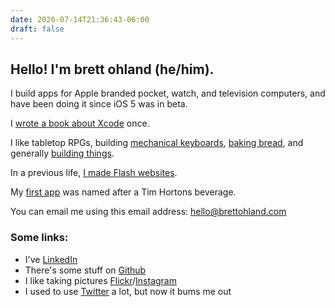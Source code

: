 ```yaml
---
date: 2020-07-14T21:36:43-06:00
draft: false
---
```


## Hello! I'm brett ohland (he/him).

I build apps for Apple branded pocket, watch, and television computers, and have been doing it since iOS 5 was in beta.

I [wrote a book about Xcode](https://duckduckgo.com/?q=brett+ohland+Xcode+7+essentials) once.

I like tabletop RPGs, building [mechanical keyboards](/tags/keyboards/), [baking bread](https://kensartisan.com/flour-water-salt-yeast/), and generally [building things](/tags/diy/).

In a previous life, [I made Flash websites](https://web.archive.org/web/20031227141335/http://members.shaw.ca/diskbrake/).

My [first app](https://github.com/brettohland/dbldbl) was named after a Tim Hortons beverage.

You can email me using this email address: [hello@brettohland.com](mailto:hello@brettohland.com)

### Some links:
- I've [LinkedIn](https://www.linkedin.com/in/brettohland/)
- There's some stuff on [Github](https://github.com/brettohland)
- I like taking pictures [Flickr](https://www.flickr.com/photos/brettohland)/[Instagram](https://instagram.com/bretto)
- I used to use [Twitter](http://twitter.com/bretto) a lot, but now it bums me out

